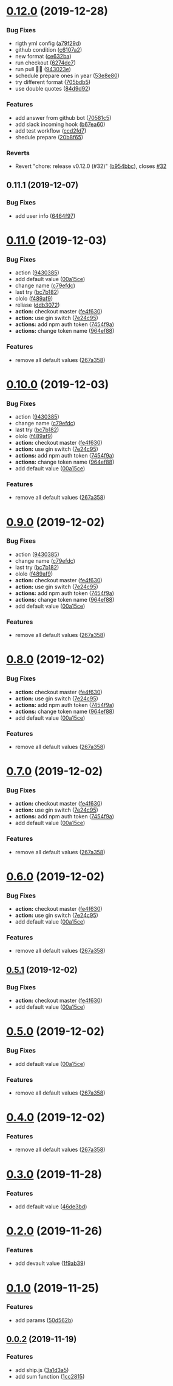 # [0.12.0](https://github.com/jeetiss/try-shipjs/compare/v0.11.1...v0.12.0) (2019-12-28)


### Bug Fixes

*  rigth yml config ([a79f29d](https://github.com/jeetiss/try-shipjs/commit/a79f29d03baa82fb25734d867ed221bdb7218822))
* github condition ([c6107a2](https://github.com/jeetiss/try-shipjs/commit/c6107a2671d76cc441b28e483ee246f698ff8530))
* new format ([ce632ba](https://github.com/jeetiss/try-shipjs/commit/ce632ba6b12f26e38548a6350edb25f35ed1383c))
* run checkout ([6274de7](https://github.com/jeetiss/try-shipjs/commit/6274de748134c00d338e5ea913781aa85f2fffe8))
* run pull 🙏🏻 ([943023e](https://github.com/jeetiss/try-shipjs/commit/943023ea07b22059259883a39b2e754b92be1bcf))
* schedule prepare ones in year ([53e8e80](https://github.com/jeetiss/try-shipjs/commit/53e8e80c10226a4eeee2a9238fe8c4d3815da1d4))
* try different format ([705bdb5](https://github.com/jeetiss/try-shipjs/commit/705bdb59c4431285a525b359eba10ce8583d651a))
* use double quotes ([84d9d92](https://github.com/jeetiss/try-shipjs/commit/84d9d92a2096c562623651c1ff5e032f9b318e96))


### Features

* add answer from github bot ([70581c5](https://github.com/jeetiss/try-shipjs/commit/70581c5d0990a4f2e105f7c8c8c130e3d7270c8f))
* add slack incoming hook ([b67ea60](https://github.com/jeetiss/try-shipjs/commit/b67ea60cf1dda0f59e67d637a9ce088fecc273f0))
* add test workflow ([ccd2fd7](https://github.com/jeetiss/try-shipjs/commit/ccd2fd7f9a76c3eba799a3651a3da74f7d1e9d25))
* shedule prepare ([20b8f65](https://github.com/jeetiss/try-shipjs/commit/20b8f65dcc60f49201d43e541707ae565b9c7414))


### Reverts

* Revert "chore: release v0.12.0 (#32)" ([b954bbc](https://github.com/jeetiss/try-shipjs/commit/b954bbc4f13310d112705a4fd47033cc66ff974c)), closes [#32](https://github.com/jeetiss/try-shipjs/issues/32)



## 0.11.1 (2019-12-07)


### Bug Fixes

* add user info ([6464f97](https://github.com/jeetiss/try-shipjs/commit/6464f970b6e5e6c29b9f67d48cff92cd8fd36ed8))



# [0.11.0](https://github.com/jeetiss/try-shipjs/compare/v0.3.0...v0.11.0) (2019-12-03)


### Bug Fixes

* action ([9430385](https://github.com/jeetiss/try-shipjs/commit/9430385d7c83d5e14f25137a1482e01176cbe4df))
* add default value ([00a15ce](https://github.com/jeetiss/try-shipjs/commit/00a15cee50d0998cceb3385fc3dda4d852ca4e20))
* change name ([c79efdc](https://github.com/jeetiss/try-shipjs/commit/c79efdc6643db4c5e8597c059810259b00a5b8b0))
* last try ([bc7b182](https://github.com/jeetiss/try-shipjs/commit/bc7b182aa45b57a7b57b523d0b53eeece5221143))
* ololo ([f489af9](https://github.com/jeetiss/try-shipjs/commit/f489af9083c805b5c00ad650f95f523b9984137f))
* reliase ([ddb3072](https://github.com/jeetiss/try-shipjs/commit/ddb3072813ddfb731b53455b2d08ea16e14d547f))
* **action:** checkout master ([fe4f630](https://github.com/jeetiss/try-shipjs/commit/fe4f630c5b77469d2bb56541aea1e4be679aff96))
* **action:** use gin switch ([7e24c95](https://github.com/jeetiss/try-shipjs/commit/7e24c954f287b540c56d34bc752945cacad33319))
* **actions:** add npm auth token ([7454f9a](https://github.com/jeetiss/try-shipjs/commit/7454f9aa6deeda88be1cb250bf89fe0d14e516f8))
* **actions:** change token name ([964ef88](https://github.com/jeetiss/try-shipjs/commit/964ef8838822688bea67cde6f4501f5fbccea4b2))


### Features

* remove all default values ([267a358](https://github.com/jeetiss/try-shipjs/commit/267a358ad305418d97e8f43ef63ae7bc5785cb7b))



# [0.10.0](https://github.com/jeetiss/try-shipjs/compare/v0.3.0...v0.10.0) (2019-12-03)


### Bug Fixes

* action ([9430385](https://github.com/jeetiss/try-shipjs/commit/9430385d7c83d5e14f25137a1482e01176cbe4df))
* change name ([c79efdc](https://github.com/jeetiss/try-shipjs/commit/c79efdc6643db4c5e8597c059810259b00a5b8b0))
* last try ([bc7b182](https://github.com/jeetiss/try-shipjs/commit/bc7b182aa45b57a7b57b523d0b53eeece5221143))
* ololo ([f489af9](https://github.com/jeetiss/try-shipjs/commit/f489af9083c805b5c00ad650f95f523b9984137f))
* **action:** checkout master ([fe4f630](https://github.com/jeetiss/try-shipjs/commit/fe4f630c5b77469d2bb56541aea1e4be679aff96))
* **action:** use gin switch ([7e24c95](https://github.com/jeetiss/try-shipjs/commit/7e24c954f287b540c56d34bc752945cacad33319))
* **actions:** add npm auth token ([7454f9a](https://github.com/jeetiss/try-shipjs/commit/7454f9aa6deeda88be1cb250bf89fe0d14e516f8))
* **actions:** change token name ([964ef88](https://github.com/jeetiss/try-shipjs/commit/964ef8838822688bea67cde6f4501f5fbccea4b2))
* add default value ([00a15ce](https://github.com/jeetiss/try-shipjs/commit/00a15cee50d0998cceb3385fc3dda4d852ca4e20))


### Features

* remove all default values ([267a358](https://github.com/jeetiss/try-shipjs/commit/267a358ad305418d97e8f43ef63ae7bc5785cb7b))



# [0.9.0](https://github.com/jeetiss/try-shipjs/compare/v0.3.0...v0.9.0) (2019-12-02)


### Bug Fixes

* action ([9430385](https://github.com/jeetiss/try-shipjs/commit/9430385d7c83d5e14f25137a1482e01176cbe4df))
* change name ([c79efdc](https://github.com/jeetiss/try-shipjs/commit/c79efdc6643db4c5e8597c059810259b00a5b8b0))
* last try ([bc7b182](https://github.com/jeetiss/try-shipjs/commit/bc7b182aa45b57a7b57b523d0b53eeece5221143))
* ololo ([f489af9](https://github.com/jeetiss/try-shipjs/commit/f489af9083c805b5c00ad650f95f523b9984137f))
* **action:** checkout master ([fe4f630](https://github.com/jeetiss/try-shipjs/commit/fe4f630c5b77469d2bb56541aea1e4be679aff96))
* **action:** use gin switch ([7e24c95](https://github.com/jeetiss/try-shipjs/commit/7e24c954f287b540c56d34bc752945cacad33319))
* **actions:** add npm auth token ([7454f9a](https://github.com/jeetiss/try-shipjs/commit/7454f9aa6deeda88be1cb250bf89fe0d14e516f8))
* **actions:** change token name ([964ef88](https://github.com/jeetiss/try-shipjs/commit/964ef8838822688bea67cde6f4501f5fbccea4b2))
* add default value ([00a15ce](https://github.com/jeetiss/try-shipjs/commit/00a15cee50d0998cceb3385fc3dda4d852ca4e20))


### Features

* remove all default values ([267a358](https://github.com/jeetiss/try-shipjs/commit/267a358ad305418d97e8f43ef63ae7bc5785cb7b))



# [0.8.0](https://github.com/jeetiss/try-shipjs/compare/v0.3.0...v0.8.0) (2019-12-02)


### Bug Fixes

* **action:** checkout master ([fe4f630](https://github.com/jeetiss/try-shipjs/commit/fe4f630c5b77469d2bb56541aea1e4be679aff96))
* **action:** use gin switch ([7e24c95](https://github.com/jeetiss/try-shipjs/commit/7e24c954f287b540c56d34bc752945cacad33319))
* **actions:** add npm auth token ([7454f9a](https://github.com/jeetiss/try-shipjs/commit/7454f9aa6deeda88be1cb250bf89fe0d14e516f8))
* **actions:** change token name ([964ef88](https://github.com/jeetiss/try-shipjs/commit/964ef8838822688bea67cde6f4501f5fbccea4b2))
* add default value ([00a15ce](https://github.com/jeetiss/try-shipjs/commit/00a15cee50d0998cceb3385fc3dda4d852ca4e20))


### Features

* remove all default values ([267a358](https://github.com/jeetiss/try-shipjs/commit/267a358ad305418d97e8f43ef63ae7bc5785cb7b))



# [0.7.0](https://github.com/jeetiss/try-shipjs/compare/v0.3.0...v0.7.0) (2019-12-02)


### Bug Fixes

* **action:** checkout master ([fe4f630](https://github.com/jeetiss/try-shipjs/commit/fe4f630c5b77469d2bb56541aea1e4be679aff96))
* **action:** use gin switch ([7e24c95](https://github.com/jeetiss/try-shipjs/commit/7e24c954f287b540c56d34bc752945cacad33319))
* **actions:** add npm auth token ([7454f9a](https://github.com/jeetiss/try-shipjs/commit/7454f9aa6deeda88be1cb250bf89fe0d14e516f8))
* add default value ([00a15ce](https://github.com/jeetiss/try-shipjs/commit/00a15cee50d0998cceb3385fc3dda4d852ca4e20))


### Features

* remove all default values ([267a358](https://github.com/jeetiss/try-shipjs/commit/267a358ad305418d97e8f43ef63ae7bc5785cb7b))



# [0.6.0](https://github.com/jeetiss/try-shipjs/compare/v0.3.0...v0.6.0) (2019-12-02)


### Bug Fixes

* **action:** checkout master ([fe4f630](https://github.com/jeetiss/try-shipjs/commit/fe4f630c5b77469d2bb56541aea1e4be679aff96))
* **action:** use gin switch ([7e24c95](https://github.com/jeetiss/try-shipjs/commit/7e24c954f287b540c56d34bc752945cacad33319))
* add default value ([00a15ce](https://github.com/jeetiss/try-shipjs/commit/00a15cee50d0998cceb3385fc3dda4d852ca4e20))


### Features

* remove all default values ([267a358](https://github.com/jeetiss/try-shipjs/commit/267a358ad305418d97e8f43ef63ae7bc5785cb7b))



## [0.5.1](https://github.com/jeetiss/try-shipjs/compare/v0.3.0...v0.5.1) (2019-12-02)


### Bug Fixes

* **action:** checkout master ([fe4f630](https://github.com/jeetiss/try-shipjs/commit/fe4f630c5b77469d2bb56541aea1e4be679aff96))
* add default value ([00a15ce](https://github.com/jeetiss/try-shipjs/commit/00a15cee50d0998cceb3385fc3dda4d852ca4e20))



# [0.5.0](https://github.com/jeetiss/try-shipjs/compare/v0.3.0...v0.5.0) (2019-12-02)


### Bug Fixes

* add default value ([00a15ce](https://github.com/jeetiss/try-shipjs/commit/00a15cee50d0998cceb3385fc3dda4d852ca4e20))


### Features

* remove all default values ([267a358](https://github.com/jeetiss/try-shipjs/commit/267a358ad305418d97e8f43ef63ae7bc5785cb7b))



# [0.4.0](https://github.com/jeetiss/try-shipjs/compare/v0.3.0...v0.4.0) (2019-12-02)


### Features

* remove all default values ([267a358](https://github.com/jeetiss/try-shipjs/commit/267a358))



# [0.3.0](https://github.com/jeetiss/try-shipjs/compare/v0.2.0...v0.3.0) (2019-11-28)


### Features

* add default value ([46de3bd](https://github.com/jeetiss/try-shipjs/commit/46de3bd))



# [0.2.0](https://github.com/jeetiss/try-shipjs/compare/v0.1.0...v0.2.0) (2019-11-26)


### Features

* add devault value ([1f9ab39](https://github.com/jeetiss/try-shipjs/commit/1f9ab39c629a606c553d17e695d0e6d9a34abb43))



# [0.1.0](https://github.com/jeetiss/try-shipjs/compare/v0.0.2...v0.1.0) (2019-11-25)


### Features

* add params ([50d562b](https://github.com/jeetiss/try-shipjs/commit/50d562b898ec96290641b4eb8f2ae62e6dac9035))



## [0.0.2](https://github.com/jeetiss/try-shipjs/compare/1cc2815a910aba86a6785098c4660631aab0dd63...v0.0.2) (2019-11-19)


### Features

* add ship.js ([3a1d3a5](https://github.com/jeetiss/try-shipjs/commit/3a1d3a58fc1ca49d850390d02c7c6d748ab15d08))
* add sum function ([1cc2815](https://github.com/jeetiss/try-shipjs/commit/1cc2815a910aba86a6785098c4660631aab0dd63))



